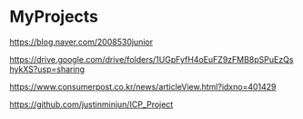 # MyProjects

https://blog.naver.com/2008530junior

https://drive.google.com/drive/folders/1UGpFyfH4oEuFZ9zFMB8pSPuEzQshykXS?usp=sharing

https://www.consumerpost.co.kr/news/articleView.html?idxno=401429

https://github.com/justinminjun/ICP_Project
